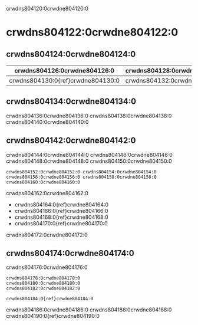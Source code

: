 crwdns804120:0crwdne804120:0
# crwdns804122:0crwdne804122:0

## crwdns804124:0crwdne804124:0

| crwdns804126:0crwdne804126:0      | crwdns804128:0crwdne804128:0 |
| --------------------------------- | ---------------------------- |
| crwdns804130:0{ref}crwdne804130:0 | crwdns804132:0crwdne804132:0 |


## crwdns804134:0crwdne804134:0

crwdns804136:0crwdne804136:0 crwdns804138:0crwdne804138:0 crwdns804140:0crwdne804140:0

## crwdns804142:0crwdne804142:0

crwdns804144:0crwdne804144:0 crwdns804146:0crwdne804146:0 crwdns804148:0crwdne804148:0 crwdns804150:0crwdne804150:0

```{figure} ../figures/file-management-manual.jpg
crwdns804152:0crwdne804152:0 crwdns804154:0crwdne804154:0
crwdns804156:0crwdne804156:0 crwdns804158:0crwdne804158:0 crwdns804160:0crwdne804160:0
```

crwdns804162:0crwdne804162:0
- crwdns804164:0{ref}crwdne804164:0
- crwdns804166:0{ref}crwdne804166:0
- crwdns804168:0{ref}crwdne804168:0
- crwdns804170:0{ref}crwdne804170:0

crwdns804172:0crwdne804172:0
## crwdns804174:0crwdne804174:0

crwdns804176:0crwdne804176:0

```{note}
crwdns804178:0crwdne804178:0
crwdns804180:0crwdne804180:0
crwdns804182:0crwdne804182:0

crwdns804184:0{ref}crwdne804184:0
```

crwdns804186:0crwdne804186:0 crwdns804188:0crwdne804188:0 crwdns804190:0{ref}crwdne804190:0

